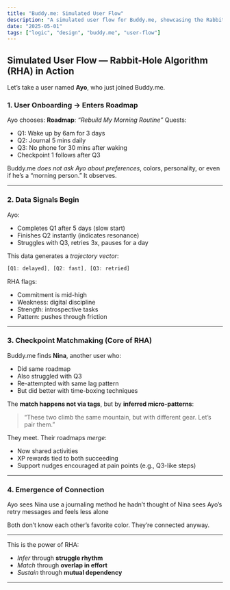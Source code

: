 ```yaml
---
title: "Buddy.me: Simulated User Flow"
description: "A simulated user flow for Buddy.me, showcasing the Rabbit-Hole Algorithm (RHA) in action."
date: "2025-05-01"
tags: ["logic", "design", "buddy.me", "user-flow"]
---
```


## **Simulated User Flow — Rabbit-Hole Algorithm (RHA) in Action**

Let’s take a user named **Ayo**, who just joined Buddy.me.

### **1. User Onboarding → Enters Roadmap**

Ayo chooses:
**Roadmap**: *“Rebuild My Morning Routine”*
Quests:

* Q1: Wake up by 6am for 3 days
* Q2: Journal 5 mins daily
* Q3: No phone for 30 mins after waking
* Checkpoint 1 follows after Q3

Buddy.me *does not ask Ayo about preferences*, colors, personality, or even if he’s a “morning person.” It observes.

---

### **2. Data Signals Begin**

Ayo:

* Completes Q1 after 5 days (slow start)
* Finishes Q2 instantly (indicates resonance)
* Struggles with Q3, retries 3x, pauses for a day

This data generates a *trajectory vector*:

```typescript
[Q1: delayed], [Q2: fast], [Q3: retried]
```

RHA flags:

* Commitment is mid-high
* Weakness: digital discipline
* Strength: introspective tasks
* Pattern: pushes through friction

---

### **3. Checkpoint Matchmaking (Core of RHA)**

Buddy.me finds **Nina**, another user who:

* Did same roadmap
* Also struggled with Q3
* Re-attempted with same lag pattern
* But did better with time-boxing techniques

The **match happens not via tags**, but by **inferred micro-patterns**:

> “These two climb the same mountain, but with different gear. Let’s pair them.”

They meet. Their roadmaps *merge*:

* Now shared activities
* XP rewards tied to both succeeding
* Support nudges encouraged at pain points (e.g., Q3-like steps)

---

### **4. Emergence of Connection**

Ayo sees Nina use a journaling method he hadn’t thought of
Nina sees Ayo’s retry messages and feels less alone

Both don’t know each other’s favorite color.
They’re connected anyway.

---

This is the power of RHA:

* *Infer* through **struggle rhythm**
* *Match* through **overlap in effort**
* *Sustain* through **mutual dependency**

---